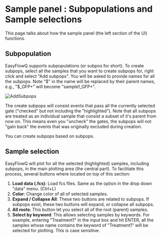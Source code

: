 # Sample panel : Subpopulations and Sample selections
This page talks about how the sample panel (the left section of the UI) functions.

## Subpopulation
EasyFlowQ supports subpopulations (or subpos for short). To create subpops, select all the samples that you want to create subpops for, right click and select "Add subpops". You will be asked to provide names for all the subpops. Note "$" in the name will be replaced by their parent names, e.g., "$_GFP+" will become "sample1_GFP+".

![AddSubpops](img/AddSubpops.jpg)

The create subpops will consist events that pass all the currently selected gate ("checked" but not including the "highlighted"). Note that all subpops are treated as an individual sample that consist a subset of it's parent from now on. This means even you "uncheck" the gates, the subpops will not "gain back" the events that was originally excluded during creation.

You can create subpops based on subpops.

## Sample selection
EasyFlowQ will plot for all the selected (highlighted) samples, including subpops, in the main plotting area (the central part). To facilitate this process, several buttons where located on top of this section:

1. **Load data (.fcs)**: Load fcs files. Same as the option in the drop down "data" menu. (Ctrl+L)
2. **Color**: Change color of all of selected samples.
3. **Expand / Collapse All**: These two buttons are related to subpops. If subpops exist, these two buttons will expand, or collapse all subpops.
4. **All roots**: This button let you select all of the root (parent) samples.
5. **Select by keyword**: This allows selecting samples by keywords. For example, entering "Treatment1" in the input box and hit ENTER, all the samples whose name contains the keyword of "Treatment1" will be selected for plotting. This is case sensitive.